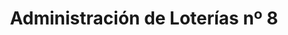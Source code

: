 ---
title: "Administración de Loterías nº 8"
url: /jaen/administracion-de-loterias-no-8/
shop: lotería
---